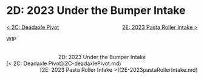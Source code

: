<style>
.right{
    float:right;
}
.center{
    text-align:center;
}

.left{
    float:left;
}
</style>

# 2D: 2023 Under the Bumper Intake

<span class="left">[< 2C: Deadaxle Pivot](2C-deadaxlePivot.md)</span> <span class="right">[2E: 2023 Pasta Roller Intake >](2E-2023pastaRollerIntake.md)</span>
<br>

WIP

<br>
<center>2D: 2023 Under the Bumper Intake</center> 
<span class="left">[< 2C: Deadaxle Pivot](2C-deadaxlePivot.md)</span> <span class="right">[2E: 2023 Pasta Roller Intake >](2E-2023pastaRollerIntake.md)</span>
<br>
<br>